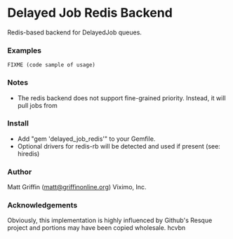 # Delayed Job Redis Backend

Redis-based backend for DelayedJob queues. 

### Examples

    FIXME (code sample of usage)

### Notes

* The redis backend does not support fine-grained priority. Instead, it will pull jobs from 

### Install

* Add "gem 'delayed_job_redis'" to your Gemfile.
* Optional drivers for redis-rb will be detected and used if present (see: hiredis)

### Author

Matt Griffin (matt@griffinonline.org)
Viximo, Inc.

### Acknowledgements

Obviously, this implementation is highly influenced by Github's Resque project and portions may have
been copied wholesale.
hcvbn
